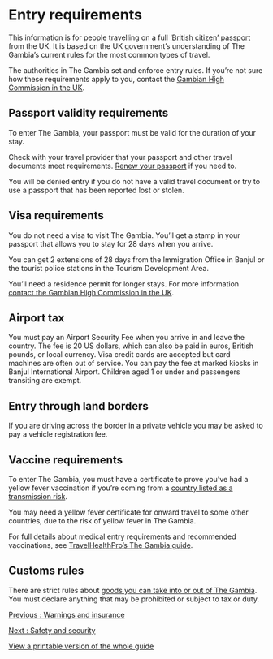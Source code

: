 # Entry requirements

This information is for people travelling on a full [‘British citizen’ passport](https://www.gov.uk/types-of-british-nationality) from the UK. It is based on the UK government’s understanding of The Gambia’s current rules for the most common types of travel.

The authorities in The Gambia set and enforce entry rules. If you’re not sure how these requirements apply to you, contact the [Gambian High Commission in the UK](https://gambiahc.org.uk/).

## Passport validity requirements

To enter The Gambia, your passport must be valid for the duration of your stay.

Check with your travel provider that your passport and other travel documents meet requirements. [Renew your passport](https://www.gov.uk/renew-adult-passport/renew) if you need to.

You will be denied entry if you do not have a valid travel document or try to use a passport that has been reported lost or stolen.

## Visa requirements

You do not need a visa to visit The Gambia. You’ll get a stamp in your passport that allows you to stay for 28 days when you arrive.

You can get 2 extensions of 28 days from the Immigration Office in Banjul or the tourist police stations in the Tourism Development Area.

You’ll need a residence permit for longer stays. For more information [contact the Gambian High Commission in the UK](https://gambiahc.org.uk/contact/).

## Airport tax

You must pay an Airport Security Fee when you arrive in and leave the country. The fee is 20 US dollars, which can also be paid in euros, British pounds, or local currency. Visa credit cards are accepted but card machines are often out of service. You can pay the fee at marked kiosks in Banjul International Airport. Children aged 1 or under and passengers transiting are exempt.

## Entry through land borders

If you are driving across the border in a private vehicle you may be asked to pay a vehicle registration fee.

## Vaccine requirements

To enter The Gambia, you must have a certificate to prove you’ve had a yellow fever vaccination if you’re coming from a [country listed as a transmission risk](https://nathnacyfzone.org.uk/factsheet/65/countries-with-risk-of-yellow-fever-transmission).

You may need a yellow fever certificate for onward travel to some other countries, due to the risk of yellow fever in The Gambia.

For full details about medical entry requirements and recommended vaccinations, see [TravelHealthPro’s The Gambia guide](https://travelhealthpro.org.uk/country/86/gambia#Vaccine_Recommendations).

## Customs rules

There are strict rules about [goods you can take into or out of The Gambia](https://www.gra.gm/custom-faqs). You must declare anything that may be prohibited or subject to tax or duty.

[Previous
:
Warnings and insurance](/foreign-travel-advice/the-gambia)

[Next
:
Safety and security](/foreign-travel-advice/the-gambia/safety-and-security)

[View a printable version of the whole guide](/foreign-travel-advice/the-gambia/print)